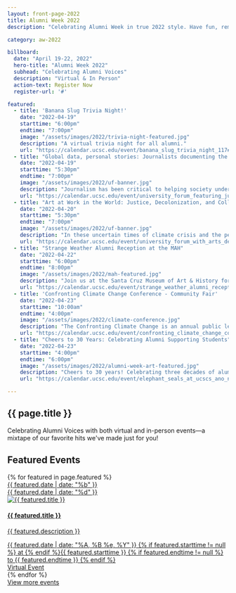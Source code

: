 ```yaml
---
layout: front-page-2022
title: Alumni Week 2022
description: "Celebrating Alumni Week in true 2022 style. Have fun, remember your roots, reignite your passions, and connect like never before as our first virtual Alumni Week zooms you back to campus."

category: aw-2022

billboard:
  date: "April 19-22, 2022"
  hero-title: "Alumni Week 2022"
  subhead: "Celebrating Alumni Voices"
  description: "Virtual & In Person"
  action-text: Register Now
  register-url: '#'

featured:
  - title: 'Banana Slug Trivia Night!'
    date: "2022-04-19"
    starttime: "6:00pm"
    endtime: "7:00pm"
    image: "/assets/images/2022/trivia-night-featured.jpg"
    description: "A virtual trivia night for all alumni."
    url: "https://calendar.ucsc.edu/event/banana_slug_trivia_night_117#.Ygv8Dy-cbOQ"
  - title: "Global data, personal stories: Journalists documenting the COVID-19 pandemic"
    date: "2022-04-19"
    starttime: "5:30pm"
    endtime: "7:00pm"
    image: "/assets/images/2022/uf-banner.jpg"
    description: "Journalism has been critical to helping society understand and react to the COVID pandemic, which has spurred an unprecedented demand for accurate science communication. Two alums of UC Santa Cruz's prestigious Science Communication Program share what they have learned by covering the biggest science and health story of our lifetimes."
    url: "https://calendar.ucsc.edu/event/university_forum_featuring_julia_calderone_nicholas_st_fleur#.Yg0spS-cbOQ"
  - title: "Art at Work in the World: Justice, Decolonization, and Collaboration in the New EASP MFA"
    date: "2022-04-20"
    starttime: "5:30pm"
    endtime: "7:00pm"
    image: "/assets/images/2022/uf-banner.jpg"
    description: "In these uncertain times of climate crisis and the persistence of extreme racial and other social inequities, art’s boundary-crossing, associative, and connective possibilities can reach across perceived divisions and create new forms for understanding and action. Tonight, we share examples of some of the practice-based research projects underway among the first cohort of our new graduate MFA in Environmental Art and Social Practice."
    url: "https://calendar.ucsc.edu/event/university_forum_with_arts_dean_celine_parreas_shimizu#.Yg0s9S-cbOQ"
  - title: "Strange Weather Alumni Reception at the MAH"
    date: "2022-04-22"
    starttime: "6:00pm"
    endtime: "8:00pm"
    image: "/assets/images/2022/mah-featured.jpg"
    description: "Join us at the Santa Cruz Museum of Art & History for refreshments, mingling, and viewing the exhibit Strange Weather, which brings together works by influential artists from the 20th and 21st century that creatively illuminate and reframe the boundaries of bodies and the environment."
    url: "https://calendar.ucsc.edu/event/strange_weather_alumni_reception_at_the_mah#.YfrRfS-cbOQ"
  - title: 'Confronting Climate Change Conference - Community Fair'
    date: "2022-04-23"
    starttime: "10:00am"
    endtime: "4:00pm"
    image: "/assets/images/2022/climate-conference.jpg"
    description: "The Confronting Climate Change is an annual public lecture series that brings together scientists, artists, policy experts, and community members to discuss our planet’s wellbeing and share solutions for our future."
    url: "https://calendar.ucsc.edu/event/confronting_climate_change_conferencencommunity_fair#.Yg5jki-cbOQ"
  - title: "Cheers to 30 Years: Celebrating Alumni Supporting Students"
    date: "2022-04-23"
    starttime: "4:00pm"
    endtime: "6:00pm"
    image: "/assets/images/2022/alumni-week-art-featured.jpg"
    description: "Cheers to 30 years! Celebrating three decades of alumni supporting students. Join us for our annual Alumni Week reception, celebrating the 30th anniversary of the Alumni Association Scholarship, on Saturday afternoon in the beautiful setting of the Cowell Courtyard. Sponsored by the Alumni Association."
    url: "https://calendar.ucsc.edu/event/elephant_seals_at_ucscs_ano_nuevo_reserve#.YGYLii2cbOS"

---
```


<div class="component-wrapper">
  <section class="content-centered">
    <div class="grid-container large">
        <h2>{{ page.title }}</h2>
        <p>Celebrating Alumni Voices with both virtual and in-person events—a mixtape of our favorite hits we've made just for you!</p>
    </div>
  </section>
</div>


<section class="heading">
  <h2 class="underline">Featured Events</h2>
</section>
<div class="events-card-list fade-out-siblings">
  {% for featured in page.featured %}
    <a class="events-card" href="{{ featured.url }}">
      <div class="events-card-content">
        <div class="date">
          <div class="month">{{ featured.date | date: "%b" }}</div>
          <div class="day">{{ featured.date | date: "%d" }}</div>
        </div>
          <div class="inner">
            <div class="image">
            <img src="{{ featured.image }}" alt="{{ featured.title }}"/>
            </div>
            <div class="card-content">
              <h4 class="header underline">{{ featured.title }}</h4>
              <p class="event-description">{{ featured.description }}</p>
            <div class="tags">
              <span class="topics-title">
                <div class="time">
                <i class="fa fa-clock-o turquiose-text"></i>{{ featured.date | date: "%A, %B %e, %Y" }} {% if featured.starttime != null %} at {% endif %}{{ featured.starttime }}
                {% if featured.endtime != null %} to {{ featured.endtime }} {% endif %}
                </div>
                <div class="location">
                  <i class="fa fa-map-marker turquiose-text"></i> Virtual Event
                </div>
              </span>
            </div>
          </div>
        </div>
      </div>
    </a>
  {% endfor %}
</div>
<!-- End three current events: Tag Home to display -->
<div class="more no-border">
  <a href="https://calendar.ucsc.edu/alumni_week" class="button primary">
    View more events
  </a>
</div>
